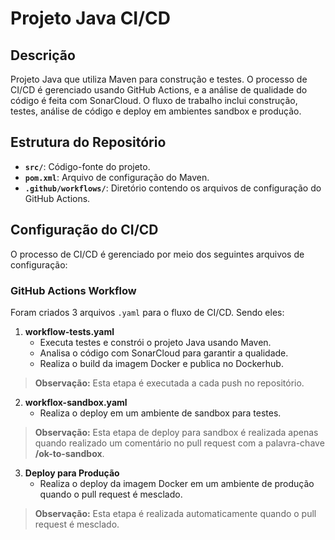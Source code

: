 # Projeto Java CI/CD

## Descrição

Projeto Java que utiliza Maven para construção e testes. O processo de CI/CD é gerenciado usando GitHub Actions, e a análise de qualidade do código é feita com SonarCloud. O fluxo de trabalho inclui construção, testes, análise de código e deploy em ambientes sandbox e produção.

## Estrutura do Repositório

- **`src/`**: Código-fonte do projeto.
- **`pom.xml`**: Arquivo de configuração do Maven.
- **`.github/workflows/`**: Diretório contendo os arquivos de configuração do GitHub Actions.

## Configuração do CI/CD

O processo de CI/CD é gerenciado por meio dos seguintes arquivos de configuração:

### GitHub Actions Workflow

Foram criados 3 arquivos `.yaml` para o fluxo de CI/CD. Sendo eles:

1. **workflow-tests.yaml**
    - Executa testes e constrói o projeto Java usando Maven.
    - Analisa o código com SonarCloud para garantir a qualidade.
    - Realiza o build da imagem Docker e publica no Dockerhub.
> **Observação:** Esta etapa é executada a cada push no repositório. 

2. **workflox-sandbox.yaml**
    - Realiza o deploy em um ambiente de sandbox para testes.
> **Observação:** Esta etapa de deploy para sandbox é realizada apenas quando realizado um comentário no pull request com a palavra-chave **/ok-to-sandbox**.

3. **Deploy para Produção**
    - Realiza o deploy da imagem Docker em um ambiente de produção quando o pull request é mesclado.
> **Observação:** Esta etapa é realizada automaticamente quando o pull request é mesclado.
